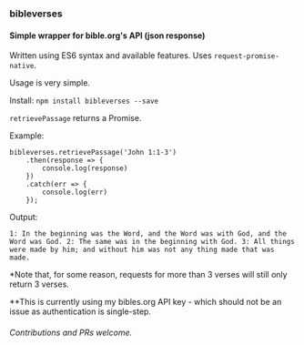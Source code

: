 ### bibleverses

#### Simple wrapper for bible.org's API (json response)

Written using ES6 syntax and available features. Uses `request-promise-native`.

Usage is very simple.

Install:
```npm install bibleverses --save```

`retrievePassage` returns a Promise.

Example:
```
bibleverses.retrievePassage('John 1:1-3')
    .then(response => {
        console.log(response)
    })
    .catch(err => {
        console.log(err)
    });
```

Output:
```
1: In the beginning was the Word, and the Word was with God, and the Word was God. 2: The same was in the beginning with God. 3: All things were made by him; and without him was not any thing made that was made.
```

*Note that, for some reason, requests for more than 3 verses will still only return 3 verses.

**This is currently using my bibles.org API key - which should not be an issue as authentication is single-step.

###### Contributions and PRs welcome.

